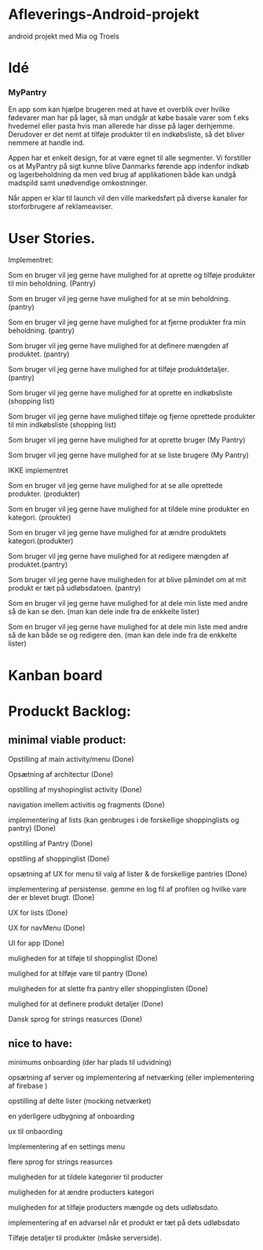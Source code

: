 # Afleverings-Android-projekt
android projekt med Mia og Troels

# Idé

### MyPantry

En app som kan hjælpe brugeren med at have et overblik over hvilke fødevarer man har på lager, så man undgår at købe basale varer som f.eks hvedemel eller pasta hvis man allerede har disse på lager derhjemme. 
Derudover er det nemt at tilføje produkter til en indkøbsliste, så det bliver nemmere at handle ind.

Appen har et enkelt design, for at være egnet til alle segmenter. Vi forstiller os at MyPantry på sigt kunne blive Danmarks førende app indenfor indkøb og lagerbeholdning da men ved brug af applikationen både kan undgå madspild samt unødvendige omkostninger.

Når appen er klar til launch vil den ville markedsført på diverse kanaler for storforbrugere af reklameaviser.




# User Stories.

Implementret:

Som en bruger vil jeg gerne have mulighed for at oprette og tilføje produkter til min beholdning. (Pantry)

Som en bruger vil jeg gerne have mulighed for at se min beholdning. (pantry)

Som en bruger vil jeg gerne have mulighed for at fjerne produkter fra min beholdning. (pantry)

Som bruger vil jeg gerne have mulighed for at definere mængden af produktet. (pantry)

Som bruger vil jeg gerne have mulighed for at tilføje produktdetaljer. (pantry)

Som bruger vil jeg gerne have mulighed for at oprette en indkøbsliste (shopping list)

Som bruger vil jeg gerne have mulighed tilføje og fjerne oprettede produkter til min indkøbsliste (shopping list)

Som bruger vil jeg gerne have mulighed for at oprette bruger (My Pantry)

Som bruger vil jeg gerne have mulighed for at se liste brugere (My Pantry)

IKKE implementret

Som en bruger vil jeg gerne have mulighed for at se alle oprettede produkter. (produkter)

Som en bruger vil jeg gerne have mulighed for at tildele mine produkter en kategori. (proukter)

Som en bruger vil jeg gerne have mulighed for at ændre produktets kategori.(produkter)

Som bruger vil jeg gerne have mulighed for at redigere mængden af produktet.(pantry)

Som bruger vil jeg gerne have muligheden for at blive påmindet om at mit produkt er tæt på udløbsdatoen. (pantry)

Som en bruger vil jeg gerne have mulighed for at dele min liste med andre så de kan se den. (man kan dele inde fra de enkkelte lister)

Som en bruger vil jeg gerne have mulighed for at dele min liste med andre så de kan både se og redigere den. (man kan dele inde fra de enkkelte lister)




# Kanban board


# Produckt Backlog:
## minimal viable product:

Opstilling af main activity/menu (Done)

Opsætning af architectur (Done)

opstilling af myshopinglist activity (Done)

navigation imellem activitis og fragments (Done)

implementering af lists (kan genbruges i de forskellige shoppinglists og pantry) (Done)

opstilling af Pantry (Done)

opstlling af shoppinglist (Done)

opsætning af UX for menu til valg af lister & de forskellige pantries (Done)

implementering af persistense. gemme en log fil af profilen og hvilke vare der er blevet brugt. (Done)

UX for lists (Done)

UX for navMenu  (Done)

UI for app (Done)

muligheden for at tilføje til shoppinglist (Done)

mulighed for at tilføje vare til pantry (Done)

muligheden for at slette fra pantry eller shoppinglisten (Done)

mulighed for at definere produkt detaljer (Done)

Dansk sprog for strings reasurces (Done)






## nice to have:
minimums onboarding (der har plads til udvidning)

opsætning af server og implementering af netværking (eller implementering af firebase )

opstilling af delte lister (mocking netværket)

en yderligere udbygning af onboarding

ux til onbaording

Implementering af en settings menu

flere sprog for strings reasurces

muligheden for at tildele kategorier til producter

muligheden for at ændre producters kategori

muligheden for at tilføje producters mængde og dets udløbsdato.

implementering af en advarsel når et produkt er tæt på dets udløbsdato

Tilføje detaljer til produkter (måske serverside).


